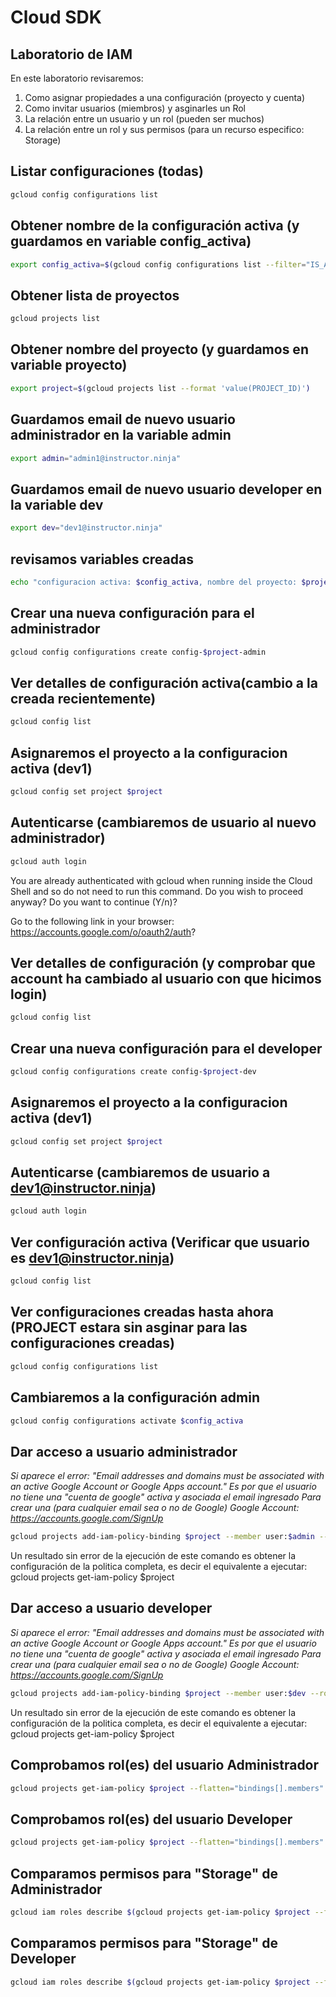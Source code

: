 # Cloud SDK

## Laboratorio de IAM

En este laboratorio revisaremos:
1) Como asignar propiedades a una configuración (proyecto y cuenta)
2) Como invitar usuarios (miembros) y asginarles un Rol
3) La relación entre un usuario y un rol (pueden ser muchos)
4) La relación entre un rol y sus permisos (para un recurso especifico: Storage)

## Listar configuraciones (todas)
```bash
gcloud config configurations list
```

## Obtener nombre de la configuración activa (y guardamos en variable config_activa)
```bash
export config_activa=$(gcloud config configurations list --filter="IS_ACTIVE=True" --format 'value(NAME)')
```

## Obtener lista de proyectos
```bash
gcloud projects list
```

## Obtener nombre del proyecto (y guardamos en variable proyecto)
```bash
export project=$(gcloud projects list --format 'value(PROJECT_ID)')
```

## Guardamos email de nuevo usuario administrador en la variable admin
```bash
export admin="admin1@instructor.ninja"
```
## Guardamos email de nuevo usuario developer en la variable dev
```bash
export dev="dev1@instructor.ninja"
```

## revisamos variables creadas
```bash
echo "configuracion activa: $config_activa, nombre del proyecto: $project, nuevo usuario: $admin y nuevo developer: $dev"
```

## Crear una nueva configuración para el administrador
```bash
gcloud config configurations create config-$project-admin
```

## Ver detalles de configuración activa(cambio a la creada recientemente)
```bash
gcloud config list
```
## Asignaremos el proyecto a la configuracion activa (dev1)
```bash
gcloud config set project $project
```

## Autenticarse (cambiaremos de usuario al nuevo administrador)
```bash
gcloud auth login
```
You are already authenticated with gcloud when running
inside the Cloud Shell and so do not need to run this
command. Do you wish to proceed anyway?
Do you want to continue (Y/n)?

Go to the following link in your browser: https://accounts.google.com/o/oauth2/auth?

## Ver detalles de configuración (y comprobar que account ha cambiado al usuario con que hicimos login)
```bash
gcloud config list
```

## Crear una nueva configuración para el developer
```bash
gcloud config configurations create config-$project-dev
```

## Asignaremos el proyecto a la configuracion activa (dev1)
```bash
gcloud config set project $project
```

## Autenticarse (cambiaremos de usuario a dev1@instructor.ninja)
```bash
gcloud auth login
```

## Ver configuración activa (Verificar que usuario es dev1@instructor.ninja)
```bash
gcloud config list
```

## Ver configuraciones creadas hasta ahora (PROJECT estara sin asginar para las configuraciones creadas)
```bash
gcloud config configurations list
```

## Cambiaremos a la configuración admin
```bash
gcloud config configurations activate $config_activa
```

## Dar acceso a usuario administrador
*Si aparece el error: "Email addresses and domains must be associated with an active Google Account or Google Apps account." Es por que el usuario no tiene una "cuenta de google" activa y asociada el email ingresado*
*Para crear una (para cualquier email sea o no de Google) Google Account: https://accounts.google.com/SignUp*
```bash
gcloud projects add-iam-policy-binding $project --member user:$admin --role roles/editor
```
Un resultado sin error de la ejecución de este comando es obtener la configuración de la politica completa, es decir el equivalente a ejecutar: gcloud projects get-iam-policy $project

## Dar acceso a usuario developer
*Si aparece el error: "Email addresses and domains must be associated with an active Google Account or Google Apps account." Es por que el usuario no tiene una "cuenta de google" activa y asociada el email ingresado*
*Para crear una (para cualquier email sea o no de Google) Google Account: https://accounts.google.com/SignUp*
```bash
gcloud projects add-iam-policy-binding $project --member user:$dev --role roles/viewer
```
Un resultado sin error de la ejecución de este comando es obtener la configuración de la politica completa, es decir el equivalente a ejecutar: gcloud projects get-iam-policy $project

## Comprobamos rol(es) del usuario Administrador
```bash
gcloud projects get-iam-policy $project --flatten="bindings[].members" --filter="bindings.members:user:$admin"
```

## Comprobamos rol(es) del usuario Developer
```bash
gcloud projects get-iam-policy $project --flatten="bindings[].members" --filter="bindings.members:user:$dev"
```

## Comparamos permisos para "Storage" de Administrador
```bash
gcloud iam roles describe $(gcloud projects get-iam-policy $project --flatten="bindings[].members" --filter="bindings.members:user:$admin" --format "value(bindings.role)") --flatten="includedPermissions[]" --format="table(includedPermissions)" | grep storage
```

## Comparamos permisos para "Storage" de Developer
```bash
gcloud iam roles describe $(gcloud projects get-iam-policy $project --flatten="bindings[].members" --filter="bindings.members:user:$dev" --format "value(bindings.role)") --flatten="includedPermissions[]" --format="table(includedPermissions)" | grep storage
```
